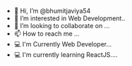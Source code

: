 - 👋 Hi, I’m @bhumitjaviya54
- 👀 I’m interested in Web Development..
- 💞️ I’m looking to collaborate on ...
- 📫 How to reach me ...
- 💻 I'm Currently Web Developer...
- 💻 I'm currently learning ReactJS.... 
<!---
bhumitjaviya54/bhumitjaviya54 is a ✨ special ✨ repository because its `README.md` (this file) appears on your GitHub profile.
You can click the Preview link to take a look at your changes.
--->
